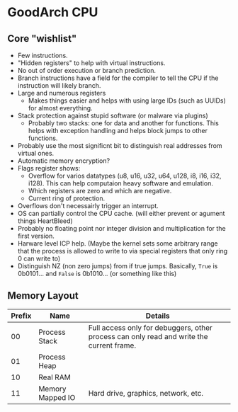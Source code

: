 # GoodArch CPU

## Core "wishlist"

  * Few instructions.
  * "Hidden registers" to help with virtual instructions.
  * No out of order execution or branch prediction.
  * Branch instructions have a field for the compiler to tell the CPU if the instruction will likely branch.
  * Large and numerous registers
    * Makes things easier and helps with using large IDs (such as UUIDs) for almost everything.
  * Stack protection against stupid software (or malware via plugins)
    * Probably two stacks: one for data and another for functions. This helps with exception handling and helps block jumps to other functions.
  * Probably use the most significnt bit to distinguish real addresses from virtual ones.
  * Automatic memory encryption?
  * Flags register shows:
    * Overflow for varios datatypes (u8, u16, u32, u64, u128, i8, i16, i32, i128). This can help computaion heavy software and emulation.
    * Which registers are zero and which are negative.
    * Current ring of protection.
  * Overflows don't necessairly trigger an interrupt.
  * OS can partially control the CPU cache. (will either prevent or agument things HeartBleed)
  * Probably no floating point nor integer division and multiplication for the first version.
  * Harware level ICP help. (Maybe the kernel sets some arbitrary range that the process is allowed to write to via special registers that only ring 0 can write to)
  * Distinguish NZ (non zero jumps) from if true jumps. Basically, `True` is 0b0101... and `False` is 0b1010... (or something like this)

## Memory Layout

| Prefix | Name             | Details                                                                                  |
|--------|------------------|------------------------------------------------------------------------------------------|
| 00     | Process Stack    | Full access only for debuggers, other process can only read and write the current frame. |
| 01     | Process Heap     |                                                                                          |
| 10     | Real RAM         |                                                                                          |
| 11     | Memory Mapped IO | Hard drive, graphics, network, etc.                                                      |
